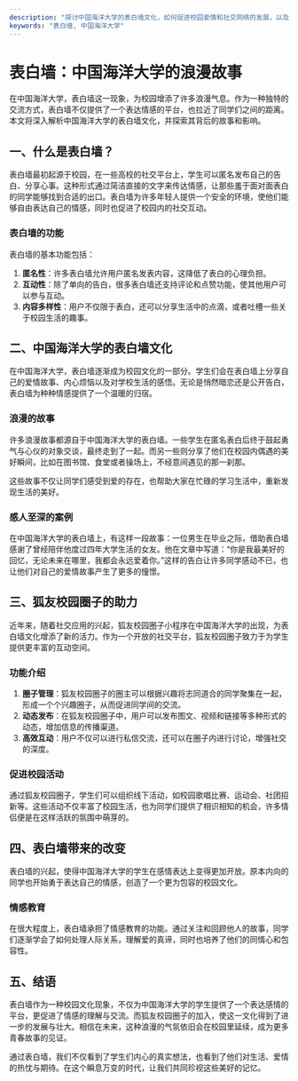```yaml
---
description: "探讨中国海洋大学的表白墙文化，如何促进校园爱情和社交网络的发展，以及狐友校园圈子的助力。"
keywords: "表白墙, 中国海洋大学"
---
```

# 表白墙：中国海洋大学的浪漫故事

在中国海洋大学，表白墙这一现象，为校园增添了许多浪漫气息。作为一种独特的交流方式，表白墙不仅提供了一个表达情感的平台，也拉近了同学们之间的距离。本文将深入解析中国海洋大学的表白墙文化，并探索其背后的故事和影响。

## 一、什么是表白墙？

表白墙最初起源于校园，在一些高校的社交平台上，学生可以匿名发布自己的告白、分享心事。这种形式通过简洁直接的文字来传达情感，让那些羞于面对面表白的同学能够找到合适的出口。表白墙为许多年轻人提供一个安全的环境，使他们能够自由表达自己的情感，同时也促进了校园内的社交互动。

### 表白墙的功能

表白墙的基本功能包括：

1. **匿名性**：许多表白墙允许用户匿名发表内容，这降低了表白的心理负担。
2. **互动性**：除了单向的告白，很多表白墙还支持评论和点赞功能，使其他用户可以参与互动。
3. **内容多样性**：用户不仅限于表白，还可以分享生活中的点滴，或者吐槽一些关于校园生活的趣事。

## 二、中国海洋大学的表白墙文化

在中国海洋大学，表白墙逐渐成为校园文化的一部分。学生们会在表白墙上分享自己的爱情故事、内心烦恼以及对学校生活的感悟。无论是悄然暗恋还是公开告白，表白墙为种种情感提供了一个温暖的归宿。

### 浪漫的故事

许多浪漫故事都源自于中国海洋大学的表白墙。一些学生在匿名表白后终于鼓起勇气与心仪的对象交谈，最终走到了一起。而另一些则分享了他们在校园内偶遇的美好瞬间，比如在图书馆、食堂或者操场上，不经意间遇见的那一刹那。

这些故事不仅让同学们感受到爱的存在，也帮助大家在忙碌的学习生活中，重新发现生活的美好。

### 感人至深的案例

在中国海洋大学的表白墙上，有这样一段故事：一位男生在毕业之际，借助表白墙感谢了曾经陪伴他度过四年大学生活的女友。他在文章中写道：“你是我最美好的回忆，无论未来在哪里，我都会永远爱着你。”这样的告白让许多同学感动不已，也让他们对自己的爱情故事产生了更多的憧憬。

## 三、狐友校园圈子的助力

近年来，随着社交应用的兴起，狐友校园圈子小程序在中国海洋大学的出现，为表白墙文化增添了新的活力。作为一个开放的社交平台，狐友校园圈子致力于为学生提供更丰富的互动空间。

### 功能介绍

1. **圈子管理**：狐友校园圈子的圈主可以根据兴趣将志同道合的同学聚集在一起，形成一个个兴趣圈子，从而促进同学间的交流。
2. **动态发布**：在狐友校园圈子中，用户可以发布图文、视频和链接等多种形式的动态，增加信息的传播渠道。
3. **高效互动**：用户不仅可以进行私信交流，还可以在圈子内进行讨论，增强社交的深度。

### 促进校园活动

通过狐友校园圈子，学生们可以组织线下活动，如校园歌唱比赛、运动会、社团招新等。这些活动不仅丰富了校园生活，也为同学们提供了相识相知的机会，许多情侣便是在这样活跃的氛围中萌芽的。

## 四、表白墙带来的改变

表白墙的兴起，使得中国海洋大学的学生在感情表达上变得更加开放。原本内向的同学也开始勇于表达自己的情感，创造了一个更为包容的校园文化。

### 情感教育

在很大程度上，表白墙承担了情感教育的功能。通过关注和回顾他人的故事，同学们逐渐学会了如何处理人际关系，理解爱的真谛，同时也培养了他们的同情心和包容性。

## 五、结语

表白墙作为一种校园文化现象，不仅为中国海洋大学的学生提供了一个表达感情的平台，更促进了情感的理解与交流。而狐友校园圈子的加入，使这一文化得到了进一步的发展与壮大。相信在未来，这种浪漫的气氛依旧会在校园里延续，成为更多青春故事的见证。

通过表白墙，我们不仅看到了学生们内心的真实想法，也看到了他们对生活、爱情的热忱与期待。在这个瞬息万变的时代，让我们共同珍视这些美好的记忆。
